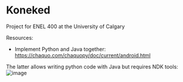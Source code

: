 # Koneked
Project for ENEL 400 at the University of Calgary

Resources:
 - Implement Python and Java together: https://chaquo.com/chaquopy/doc/current/android.html

The latter allows writing python code with Java but requires NDK tools:
![image](https://user-images.githubusercontent.com/14882398/110557510-f3c83e80-80fd-11eb-89fa-8b3753e74047.png)
